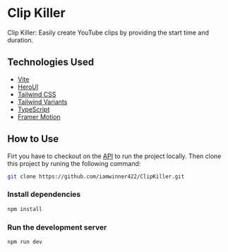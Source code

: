 # Clip Killer

Clip Killer: Easily create YouTube clips by providing the start time and duration.


## Technologies Used

- [Vite](https://vitejs.dev/guide/)
- [HeroUI](https://heroui.com)
- [Tailwind CSS](https://tailwindcss.com)
- [Tailwind Variants](https://tailwind-variants.org)
- [TypeScript](https://www.typescriptlang.org)
- [Framer Motion](https://www.framer.com/motion)

## How to Use
Firt you have to checkout on the [API](https://github.com/iamwinner422/yt-clip-downloader) to run the project locally.
Then clone this project by runing the following command:

```bash
git clone https://github.com/iamwinner422/ClipKiller.git
```

### Install dependencies

```bash
npm install
```

### Run the development server

```bash
npm run dev
```
